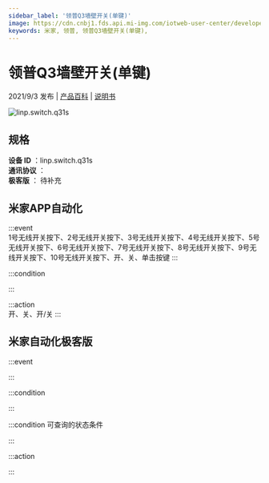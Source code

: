 ```yaml
---
sidebar_label: '领普Q3墙壁开关(单键)'
image: https://cdn.cnbj1.fds.api.mi-img.com/iotweb-user-center/developer_16790477686990fVzJKjT.png?GalaxyAccessKeyId=AKVGLQWBOVIRQ3XLEW&Expires=9223372036854775807&Signature=dues0BII2z8UN5F21d8t6JvKgWg=
keywords: 米家, 领普, 领普Q3墙壁开关(单键), 
---
```

# 领普Q3墙壁开关(单键)

2021/9/3 发布 | [产品百科](https://home.mi.com/webapp/content/baike/product/index.html?model=linp.switch.q31s/) | [说明书](https://home.mi.com/views/introduction.html?model=linp.switch.q31s&region=cn)

![linp.switch.q31s](https://cdn.cnbj1.fds.api.mi-img.com/iotweb-user-center/developer_16790477686990fVzJKjT.png?GalaxyAccessKeyId=AKVGLQWBOVIRQ3XLEW&Expires=9223372036854775807&Signature=dues0BII2z8UN5F21d8t6JvKgWg=)

## 规格  
> 
**设备 ID** ：linp.switch.q31s  
**通讯协议** ：  
**极客版**  ： 待补充 


## 米家APP自动化  

:::event  
1号无线开关按下、2号无线开关按下、3号无线开关按下、4号无线开关按下、5号无线开关按下、6号无线开关按下、7号无线开关按下、8号无线开关按下、9号无线开关按下、10号无线开关按下、开、关、单击按键
:::

:::condition  

:::

:::action   
开、关、开/关
:::

## 米家自动化极客版  

:::event  

:::

:::condition  

:::

:::condition 可查询的状态条件  

:::

:::action  

:::

        
